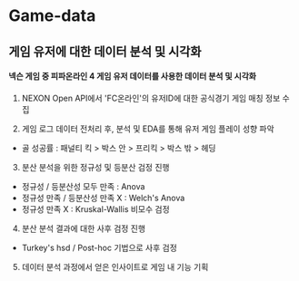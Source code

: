 # Game-data

## 게임 유저에 대한 데이터 분석 및 시각화
#### 넥슨 게임 중 피파온라인 4 게임 유저 데이터를 사용한 데이터 분석 및 시각화

1) NEXON Open API에서 'FC온라인'의 유저ID에 대한 공식경기 게임 매칭 정보 수집

2) 게임 로그 데이터 전처리 후, 분석 및 EDA를 통해 유저 게임 플레이 성향 파악
- 골 성공률 : 패널티 킥 > 박스 안 > 프리킥 > 박스 밖 > 헤딩

3) 분산 분석을 위한 정규성 및 등분산 검정 진행
- 정규성 / 등분산성 모두 만족 : Anova
- 정규성 만족 / 등분산성 만족 X : Welch's Anova
- 정규성 만족 X : Kruskal-Wallis 비모수 검정

4) 분산 분석 결과에 대한 사후 검정 진행
- Turkey's hsd / Post-hoc 기법으로 사후 검정

5) 데이터 분석 과정에서 얻은 인사이트로 게임 내 기능 기획
